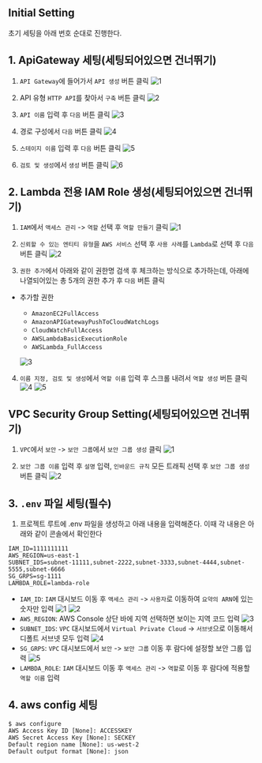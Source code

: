 ## Initial Setting

초기 세팅을 아래 번호 순대로 진행한다.

## 1. ApiGateway 세팅(세팅되어있으면 건너뛰기)

1. `API Gateway`에 들어가서 `API 생성` 버튼 클릭
   ![1](./img-API-Gateway-Setting/1.png)

2. API 유형 `HTTP API`를 찾아서 `구축` 버튼 클릭
   ![2](./img-API-Gateway-Setting/2.png)

3. `API 이름` 입력 후 `다음` 버튼 클릭
   ![3](./img-API-Gateway-Setting/3.png)

4. 경로 구성에서 `다음` 버튼 클릭
   ![4](./img-API-Gateway-Setting/4.png)

5. `스테이지 이름` 입력 후 `다음` 버튼 클릭
   ![5](./img-API-Gateway-Setting/5.png)

6. `검토 및 생성`에서 `생성` 버튼 클릭
   ![6](./img-API-Gateway-Setting/6.png)

## 2. Lambda 전용 IAM Role 생성(세팅되어있으면 건너뛰기)

1. `IAM`에서 `액세스 관리` -> `역할` 선택 후 `역할 만들기` 클릭
   ![1](./img-IAM-Role-Setting/1.png)

2. `신뢰할 수 있는 엔티티 유형`을 `AWS 서비스` 선택 후 `사용 사례`를 `Lambda`로 선택 후 `다음` 버튼 클릭
   ![2](./img-IAM-Role-Setting/2.png)

3. `권한 추가`에서 아래와 같이 권한명 검색 후 체크하는 방식으로 추가하는데, 아래에 나열되어있는 총 5개의 권한 추가 후 `다음` 버튼 클릭

- 추가할 권한

  - `AmazonEC2FullAccess`
  - `AmazonAPIGatewayPushToCloudWatchLogs`
  - `CloudWatchFullAccess`
  - `AWSLambdaBasicExecutionRole`
  - `AWSLambda_FullAccess`

  ![3](./img-IAM-Role-Setting/3.png)

4. `이름 지정, 검토 및 생성`에서 `역할 이름` 입력 후 스크롤 내려서 `역할 생성` 버튼 클릭
   ![4](./img-IAM-Role-Setting/4.png)
   ![5](./img-IAM-Role-Setting/5.png)

## VPC Security Group Setting(세팅되어있으면 건너뛰기)

1. `VPC`에서 `보안` -> `보안 그룹`에서 `보안 그룹 생성` 클릭
   ![1](./img-VPC-Security-Group-Setting/1.png)

2. `보안 그룹 이름` 입력 후 `설명` 입력, `인바운드 규칙` 모든 트래픽 선택 후 `보안 그룹 생성` 버튼 클릭
   ![2](./img-VPC-Security-Group-Setting/2.png)

## 3. `.env` 파일 세팅(필수)

1. 프로젝트 루트에 .env 파일을 생성하고 아래 내용을 입력해준다. 이때 각 내용은 아래와 같이 콘솔에서 확인한다

```
IAM_ID=1111111111
AWS_REGION=us-east-1
SUBNET_IDS=subnet-11111,subnet-2222,subnet-3333,subnet-4444,subnet-5555,subnet-6666
SG_GRPS=sg-1111
LAMBDA_ROLE=lambda-role
```

- `IAM_ID`: `IAM` 대시보드 이동 후 `액세스 관리` -> `사용자`로 이동하여 `요약의 ARN`에 있는 숫자만 입력
  ![1](./ima-env-Setting/1.png)
  ![2](./ima-env-Setting/2.png)
- `AWS_REGION`: AWS Console 상단 바에 지역 선택하면 보이는 지역 코드 입력
  ![3](./ima-env-Setting/3.png)
- `SUBNET_IDS`: `VPC` 대시보드에서 `Virtual Private Cloud` -> `서브넷`으로 이동해서 디폴트 서브넷 모두 입력
  ![4](./ima-env-Setting/4.png)
- `SG_GRPS`: `VPC` 대시보드에서 `보안` -> `보안 그룹` 이동 후 람다에 설정할 보안 그룹 입력
  ![5](./ima-env-Setting/5.png)
- `LAMBDA_ROLE`: `IAM` 대시보드 이동 후 `액세스 관리` -> `역할`로 이동 후 람다에 적용할 `역할 이름` 입력

## 4. aws config 세팅

```
$ aws configure
AWS Access Key ID [None]: ACCESSKEY
AWS Secret Access Key [None]: SECKEY
Default region name [None]: us-west-2
Default output format [None]: json
```
